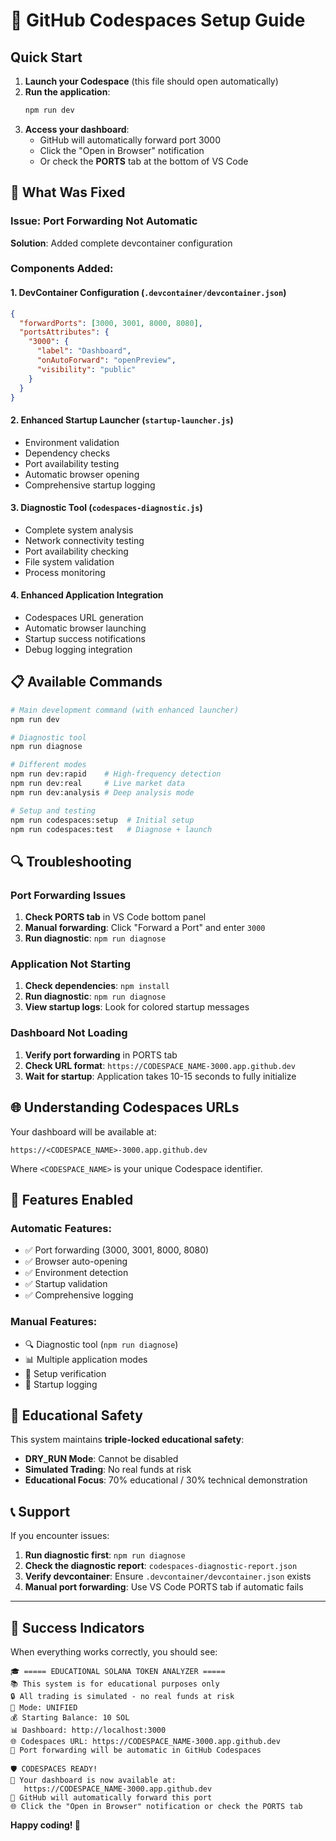 # 🚀 GitHub Codespaces Setup Guide

## Quick Start

1. **Launch your Codespace** (this file should open automatically)
2. **Run the application**:
   ```bash
   npm run dev
   ```
3. **Access your dashboard**:
   - GitHub will automatically forward port 3000
   - Click the "Open in Browser" notification
   - Or check the **PORTS** tab at the bottom of VS Code

## 🔧 What Was Fixed

### Issue: Port Forwarding Not Automatic
**Solution**: Added complete devcontainer configuration

### Components Added:

#### 1. **DevContainer Configuration** (`.devcontainer/devcontainer.json`)
```json
{
  "forwardPorts": [3000, 3001, 8000, 8080],
  "portsAttributes": {
    "3000": {
      "label": "Dashboard",
      "onAutoForward": "openPreview",
      "visibility": "public"
    }
  }
}
```

#### 2. **Enhanced Startup Launcher** (`startup-launcher.js`)
- Environment validation
- Dependency checks  
- Port availability testing
- Automatic browser opening
- Comprehensive startup logging

#### 3. **Diagnostic Tool** (`codespaces-diagnostic.js`)
- Complete system analysis
- Network connectivity testing
- Port availability checking
- File system validation
- Process monitoring

#### 4. **Enhanced Application Integration**
- Codespaces URL generation
- Automatic browser launching
- Startup success notifications
- Debug logging integration

## 📋 Available Commands

```bash
# Main development command (with enhanced launcher)
npm run dev

# Diagnostic tool
npm run diagnose

# Different modes
npm run dev:rapid    # High-frequency detection
npm run dev:real     # Live market data
npm run dev:analysis # Deep analysis mode

# Setup and testing
npm run codespaces:setup  # Initial setup
npm run codespaces:test   # Diagnose + launch
```

## 🔍 Troubleshooting

### Port Forwarding Issues
1. **Check PORTS tab** in VS Code bottom panel
2. **Manual forwarding**: Click "Forward a Port" and enter `3000`
3. **Run diagnostic**: `npm run diagnose`

### Application Not Starting
1. **Check dependencies**: `npm install`
2. **Run diagnostic**: `npm run diagnose`
3. **View startup logs**: Look for colored startup messages

### Dashboard Not Loading
1. **Verify port forwarding** in PORTS tab
2. **Check URL format**: `https://CODESPACE_NAME-3000.app.github.dev`
3. **Wait for startup**: Application takes 10-15 seconds to fully initialize

## 🌐 Understanding Codespaces URLs

Your dashboard will be available at:
```
https://<CODESPACE_NAME>-3000.app.github.dev
```

Where `<CODESPACE_NAME>` is your unique Codespace identifier.

## 🎯 Features Enabled

### Automatic Features:
- ✅ Port forwarding (3000, 3001, 8000, 8080)
- ✅ Browser auto-opening
- ✅ Environment detection
- ✅ Startup validation
- ✅ Comprehensive logging

### Manual Features:
- 🔍 Diagnostic tool (`npm run diagnose`)
- 📊 Multiple application modes
- 🔧 Setup verification
- 📝 Startup logging

## 🚨 Educational Safety

This system maintains **triple-locked educational safety**:
- **DRY_RUN Mode**: Cannot be disabled
- **Simulated Trading**: No real funds at risk
- **Educational Focus**: 70% educational / 30% technical demonstration

## 📞 Support

If you encounter issues:

1. **Run diagnostic first**: `npm run diagnose`
2. **Check the diagnostic report**: `codespaces-diagnostic-report.json`
3. **Verify devcontainer**: Ensure `.devcontainer/devcontainer.json` exists
4. **Manual port forwarding**: Use VS Code PORTS tab if automatic fails

---

## 🎉 Success Indicators

When everything works correctly, you should see:

```
🎓 ===== EDUCATIONAL SOLANA TOKEN ANALYZER =====
📚 This system is for educational purposes only
🔒 All trading is simulated - no real funds at risk
🎯 Mode: UNIFIED
💰 Starting Balance: 10 SOL
📊 Dashboard: http://localhost:3000
🌐 Codespaces URL: https://CODESPACE_NAME-3000.app.github.dev
🚀 Port forwarding will be automatic in GitHub Codespaces

🛡️ CODESPACES READY!
📱 Your dashboard is now available at:
   https://CODESPACE_NAME-3000.app.github.dev
🔗 GitHub will automatically forward this port
🌐 Click the "Open in Browser" notification or check the PORTS tab
```

**Happy coding! 🚀**